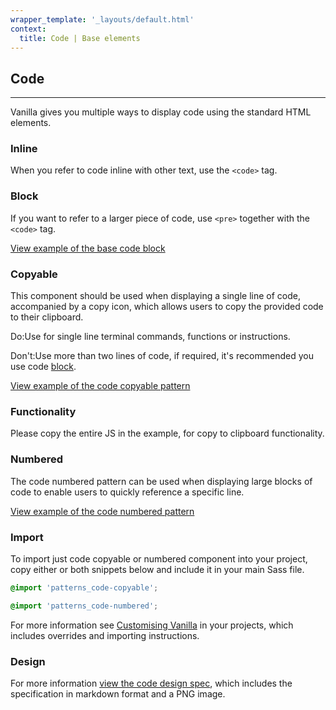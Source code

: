 ```yaml
---
wrapper_template: '_layouts/default.html'
context:
  title: Code | Base elements
---
```


## Code

<hr>

Vanilla gives you multiple ways to display code using the standard HTML elements.

### Inline

When you refer to code inline with other text, use the <code>&lt;code></code> tag.

### Block

If you want to refer to a larger piece of code, use <code>&lt;pre></code> together with the <code>&lt;code></code> tag.

<a href="/docs/examples/base/code/" class="js-example">
View example of the base code block
</a>

### Copyable

This component should be used when displaying a single line of code, accompanied by a copy icon, which allows users to copy the provided code to their clipboard.

<div class="p-strip is-shallow">
  <div class="row">
     <div class="col-6">
       <div class="p-notification--positive">
        <p class="p-notification__response"><span class="p-notification__status">Do:</span>Use for single line terminal commands, functions or instructions.</p>
       </div>
     </div>
    <div class="col-6">
      <div class="p-notification--negative">
        <p class="p-notification__response"><span class="p-notification__status">Don't:</span>Use more than two lines of code, if required, it's recommended you use code <a href="#block" class="p-notification__action">block</a>.</p>
      </div>
    </div>
  </div>
</div>

<a href="/docs/examples/patterns/code-copyable/" class="js-example">
View example of the code copyable pattern
</a>

### Functionality

Please copy the entire JS in the example, for copy to clipboard functionality.

### Numbered

The code numbered pattern can be used when displaying large blocks of code to enable users to quickly reference a specific line.

<a href="/docs/examples/patterns/code-numbered/" class="js-example">
View example of the code numbered pattern
</a>

### Import

To import just code copyable or numbered component into your project, copy either or both snippets below and include it in your main Sass file.

```scss
@import 'patterns_code-copyable';
```

```scss
@import 'patterns_code-numbered';
```

For more information see [Customising Vanilla](/docs/customising-vanilla/) in your projects, which includes overrides and importing instructions.

### Design

For more information [view the code design spec](https://github.com/ubuntudesign/vanilla-design/tree/master/Code), which includes the specification in markdown format and a PNG image.
